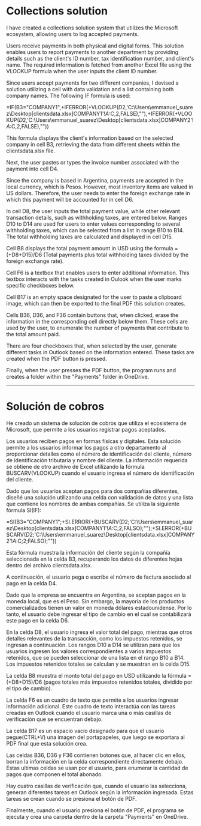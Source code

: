 # Collections solution
I have created a collections solution system that utilizes the Microsoft ecosystem, allowing users to log accepted payments.

Users receive payments in both physical and digital forms. This solution enables users to report payments to another department by providing details such as the client's ID number, tax identification number, and client's name. The required information is fetched from another Excel file using the VLOOKUP formula when the user inputs the client ID number.

Since users accept payments for two different companies, I devised a solution utilizing a cell with data validation and a list containing both company names. The following IF formula is used:

=IF(B3="COMPANY1",+IFERROR(+VLOOKUP($D$2,'C:\Users\emmanuel_suarez\Desktop\[clientsdata.xlsx]COMPANY1'!$A:$C,2,FALSE),""),+IFERROR(+VLOOKUP($D$2,'C:\Users\emmanuel_suarez\Desktop\[clientsdata.xlsx]COMPANY2'!$A:$C,2,FALSE),""))

This formula displays the client's information based on the selected company in cell B3, retrieving the data from different sheets within the clientsdata.xlsx file.

Next, the user pastes or types the invoice number associated with the payment into cell D4.

Since the company is based in Argentina, payments are accepted in the local currency, which is Pesos. However, most inventory items are valued in US dollars. Therefore, the user needs to enter the foreign exchange rate in which this payment will be accounted for in cell D6.

In cell D8, the user inputs the total payment value, while other relevant transaction details, such as withholding taxes, are entered below. Ranges D10 to D14 are used for users to enter values corresponding to several withholding taxes, which can be selected from a list in range B10 to B14. The total withholding taxes are calculated and displayed in cell D15.

Cell B8 displays the total payment amount in USD using the formula =(+D8+D15)/D6 (Total payments plus total withholding taxes divided by the foreign exchange rate).

Cell F6 is a textbox that enables users to enter additional information. This textbox interacts with the tasks created in Oulook when the user marks specific checkboxes below.

Cell B17 is an empty space designated for the user to paste a clipboard image, which can then be exported to the final PDF this solution creates.

Cells B36, D36, and F36 contain buttons that, when clicked, erase the information in the corresponding cell directly below them. These cells are used by the user, to enumerate the number of payments that contribute to the total amount paid.

There are four checkboxes that, when selected by the user, generate different tasks in Outlook based on the information entered. These tasks are created when the PDF button is pressed.

Finally, when the user presses the PDF button, the program runs and creates a folder within the "Payments" folder in OneDrive.

-----------------------------------------------------------------------------------------------------------------------------------------------------------------------------------------------------------------------------------

# Solución de cobros 
He creado un sistema de solución de cobros que utiliza el ecosistema de Microsoft, que permite a los usuarios registrar pagos aceptados.

Los usuarios reciben pagos en formas físicas y digitales. Esta solución permite a los usuarios informar los pagos a otro departamento al proporcionar detalles como el número de identificación del cliente, número de identificación tributaria y nombre del cliente. La información requerida se obtiene de otro archivo de Excel utilizando la fórmula BUSCARV(VLOOKUP) cuando el usuario ingresa el número de identificación del cliente.

Dado que los usuarios aceptan pagos para dos compañías diferentes, diseñé una solución utilizando una celda con validación de datos y una lista que contiene los nombres de ambas compañías. Se utiliza la siguiente fórmula SI(IF):

=SI(B3="COMPANY1";+SI.ERROR(+BUSCARV($D$2;'C:\Users\emmanuel_suarez\Desktop\[clientsdata.xlsx]COMPANY1'!$A:$C;2;FALSO);"");+SI.ERROR(+BUSCARV($D$2;'C:\Users\emmanuel_suarez\Desktop\[clientsdata.xlsx]COMPANY2'!$A:$C;2;FALSO);""))

Esta fórmula muestra la información del cliente según la compañía seleccionada en la celda B3, recuperando los datos de diferentes hojas dentro del archivo clientsdata.xlsx.

A continuación, el usuario pega o escribe el número de factura asociado al pago en la celda D4.

Dado que la empresa se encuentra en Argentina, se aceptan pagos en la moneda local, que es el Peso. Sin embargo, la mayoría de los productos comercializados tienen un valor en moneda dólares estadounidense. Por lo tanto, el usuario debe ingresar el tipo de cambio en el cual se contabilizará este pago en la celda D6.

En la celda D8, el usuario ingresa el valor total del pago, mientras que otros detalles relevantes de la transacción, como los impuestos retenidos, se ingresan a continuación. Los rangos D10 a D14 se utilizan para que los usuarios ingresen los valores correspondientes a varios impuestos retenidos, que se pueden seleccionar de una lista en el rango B10 a B14. Los impuestos retenidos totales se calculan y se muestran en la celda D15.

La celda B8 muestra el monto total del pago en USD utilizando la fórmula =(+D8+D15)/D6 (pagos totales más impuestos retenidos totales, dividido por el tipo de cambio).

La celda F6 es un cuadro de texto que permite a los usuarios ingresar información adicional. Este cuadro de texto interactúa con las tareas creadas en Outlook cuando el usuario marca una o más casillas de verificación que se encuentran debajo.

La celda B17 es un espacio vacío designado para que el usuario pegue(CTRL+V) una imagen del portapapeles, que luego se exportara al PDF final que esta solución crea.

Las celdas B36, D36 y F36 contienen botones que, al hacer clic en ellos, borran la información en la celda correspondiente directamente debajo. Estas ultimas celdas se usan por el usuario, para enumerar la cantidad de pagos que componen el total abonado.

Hay cuatro casillas de verificación que, cuando el usuario las selecciona, generan diferentes tareas en Outlook según la información ingresada. Estas tareas se crean cuando se presiona el botón de PDF.

Finalmente, cuando el usuario presiona el botón de PDF, el programa se ejecuta y crea una carpeta dentro de la carpeta "Payments" en OneDrive.

